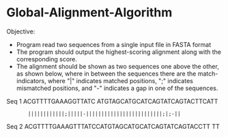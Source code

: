 # Global-Alignment-Algorithm

Objective:

  - Program read two sequences from a single input file in FASTA format
  - The program should output the highest-scoring alignment along with the corresponding score.
  - The alignment should be shown as two sequences one above the other, as shown below, where in between the sequences there are the match-indicators, where  "|" indicates matched positions, ";" indicates mismatched positions, and "-" indicates a gap in one of the sequences.
  
  Seq 1    ACGTTTTGAAAGGTTATC ATGTAGCATGCATCAGTATCAGTACTTCATT
  
           ||||||||||||;|||||-|||||||||||||||||||||||||;|;-||
           
  Seq 2    ACGTTTTGAAAGTTTATCCATGTAGCATGCATCAGTATCAGTACCTT TT
